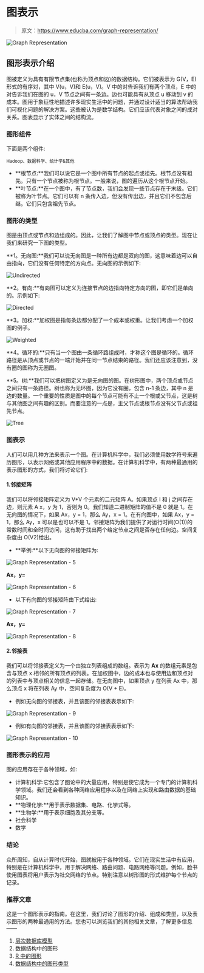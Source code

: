# 图表示

> 原文：<https://www.educba.com/graph-representation/>

![Graph Representation](img/9322511490495f8e82a7a6f4cdf55f71.png)



## 图形表示介绍

图被定义为具有有限节点集(也称为顶点和边)的数据结构。它们被表示为 G(V，E)形式的有序对，其中 V(u，V)和 E(u，V)。V 中的对告诉我们有两个顶点，E 中的对告诉我们在图的 u，V 节点之间有一条边。边也可能具有从顶点 u 移动到 v 的成本。图用于象征性地描述许多现实生活中的问题，并通过设计适当的算法帮助我们可视化问题的解决方案。这些被认为是数学结构。它们应该代表对象之间的成对关系。图表显示了实体之间的结构流。

### 图形组件

下面是两个组件:

<small>Hadoop、数据科学、统计学&其他</small>

*   **根节点:**我们可以说它是一个图中所有节点的起点或祖先。根节点没有祖先。只有一个节点被称为根节点。一般来说，图的遍历从这个根节点开始。
*   **叶节点:**在一个图中，有了节点数，我们会发现一些节点存在于末级。它们被称为叶节点。它们可以有 n 条传入边，但没有传出边，并且它们不包含后继。它们只包含祖先节点。

### 图形的类型

图是由顶点或节点和边组成的。因此，让我们了解图中节点或顶点的类型。现在让我们来研究一下图的类型。

**1。无向图:**我们可以说无向图是一种所有边都是双向的图，这意味着边可以自由指向，它们没有任何特定的方向点。无向图的示例如下:

![Undirected](img/c1bdf421a36565d8e600c2a925952e99.png)



**2。有向:**有向图可以定义为连接节点的边指向特定方向的图，即它们是单向的。示例如下:

![Directed](img/d0c614a546c380a7d620348e68309181.png)



**3。加权:**加权图是指每条边都分配了一个成本或权重。让我们考虑一个加权图的例子。

![Weighted](img/b520fc277bfb77e8bbdab82109e70751.png)



**4。循环的:**只有当一个图由一条循环路组成时，才称这个图是循环的。循环路径是从顶点或节点的一端开始并在同一节点结束的路径。我们还应该注意到，没有圈的图称为无圈图。

**5。树:**我们可以把树图定义为是无向图的图。在树形图中，两个顶点或节点之间只有一条路径。树也称为无环图，因为它没有圈，包含 n-1 条边，其中 n 是边的数量。一个重要的性质是图中的每个节点可能有不止一个根或父节点，这是树与其他图之间有趣的区别。而要注意的一点是，主父节点或根节点没有父节点或祖先节点。

![Tree](img/600c6f4941e68a53f84c060d8d78aa31.png)



### 图表示

人们可以用几种方法来表示一个图。在计算机科学中，我们必须使用数学符号来遍历图形，以表示网络或其他应用程序中的数据。在计算机科学中，有两种最通用的表示图形的方式，我们将讨论它们:

#### 1.邻接矩阵

我们可以将邻接矩阵定义为 V*V 个元素的二元矩阵 A。如果顶点 I 和 j 之间存在边，则元素 A x，y 为 1，否则为 0。我们知道二进制矩阵的值不是 0 就是 1。在无向图的情况下，如果 Ax，y = 1，那么 Ay，x = 1。在有向图中，如果 Ax，y = 1，那么 Ay，x 可以是也可以不是 1。邻接矩阵为我们提供了对运行时间(O(1))的常数时间和全时间访问，这有助于找出两个给定节点之间是否存在任何边。空间复杂度由 O(V2)给出。

*   **举例:**以下无向图的邻接矩阵为:

![Graph Representation - 5](img/75ef7cc89a2de6474137bb5d4383a83e.png)



**Ax，y=**

![Graph Representation - 6](img/e707808a98a076bd3a096d2ffcc4b9ee.png)



*   以下有向图的邻接矩阵由下式给出:

![Graph Representation - 7](img/195648b333c8f05028a94b27bb534097.png)



**Ax，y=**

![Graph Representation - 8](img/aca2cb98ee1e6ead812cf3025a98a953.png)



#### 2.邻接表

我们可以将邻接表定义为一个由独立列表组成的数组。表示为 **Ax** 的数组元素是包含与顶点 x 相邻的所有顶点的列表。在加权图中，边的成本也与使用边和顶点对的列表中与顶点相关的信息一起存储。在无向图中，如果顶点 y 在列表 Ax 中，那么顶点 x 将在列表 Ay 中，空间复杂度为 O(V + E)。

*   例如无向图的邻接表，并且该图的邻接表表示如下:

![Graph Representation - 9](img/09f84b099d101892b321b28f8d683626.png)



*   例如有向图的邻接表，并且该图的邻接表表示如下:

![Graph Representation - 10](img/328bf8440275fc0c5912a8eb7f5946bd.png)



### 图形表示的应用

图的应用存在于各种领域，如:

*   计算机科学:它包含了图论中的大量应用，特别是使它成为一个专门的计算机科学领域。我们还会看到各种网络应用程序以及在网络上实现和路由数据的基础知识。
*   **物理化学:**用于表示数据集、电路、化学式等。
*   **生物学:**用于表示细胞及其分支等。
*   社会科学
*   数学

### 结论

众所周知，自从计算时代开始，图就被用于各种领域。它们在现实生活中有应用，特别是在计算机科学中，用于解决网络、路由问题、电路网络等问题。例如，脸书使用图表将用户表示为社交网络的节点。特别注意以树形图的形式维护每个节点的记录。

### 推荐文章

这是一个图形表示的指南。在这里，我们讨论了图形的介绍、组成和类型，以及表示图形的两种最通用的方法。您也可以浏览我们的其他相关文章，了解更多信息——

1.  [层次数据库模型](https://www.educba.com/hierarchical-database-model/)
2.  数据结构中的图形
3.  [R 中的图形](https://www.educba.com/graphs-in-r/)
4.  [数据结构中的图形类型](https://www.educba.com/types-of-graph-in-data-structure/)






